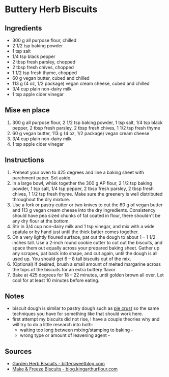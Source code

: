 # Buttery Herb Biscuits

## Ingredients
* 300 g all purpose flour, chilled
* 2 1/2 tsp baking powder
* 1 tsp salt
* 1/4 tsp black pepper
* 2 tbsp fresh parsley, chopped
* 2 tbsp fresh chives, chopped
* 1 1/2 tsp fresh thyme, chopped
* 60 g vegan butter, cubed and chilled
* 113 g (4 oz, 1/2 package) vegan cream cheese, cubed and chilled
* 3/4 cup plain non-dairy milk
* 1 tsp apple cider vinegar

## Mise en place
1. 300 g all purpose flour, 2 1/2 tsp baking powder, 1 tsp salt, 1/4 tsp black pepper, 2 tbsp fresh parsley, 2 tbsp fresh chives, 1 1/2 tsp fresh thyme
2. 60 g vegan butter, 113 g (4 oz, 1/2 package) vegan cream cheese
3. 3/4 cup plain non-dairy milk
4. 1 tsp apple cider vinegar

## Instructions
1. Preheat your oven to 425 degrees and line a baking sheet with parchment paper. Set aside.
2. In a large bowl, whisk together the 300 g AP flour, 2 1/2 tsp baking powder, 1 tsp salt, 1/4 tsp pepper, 2 tbsp fresh parsley, 2 tbsp fresh chives, 1 1/2 tsp fresh thyme. Make sure the greenery is well distributed throughout the dry mixture.
3. Use a fork or pastry cutter or two knives to cut the 60 g of vegan butter and 113 g vegan cream cheese into the dry ingredients. Consistency should have pea sized chunks of fat coated in flour, there shouldn't be any dry flour at the bottom.
4. Stir in 3/4 cup non-dairy milk and 1 tsp vinegar, and mix with a wide spatula or by hand just until the thick batter comes together.
5. On a very lightly floured surface, pat out the dough to about 1 – 1 1/2 inches tall. Use a 2-inch round cookie cutter to cut out the biscuits, and space them out equally across your prepared baking sheet. Gather up any scrapes, pat back into shape, and cut again, until the dough is all used up. You should get 6 – 8 tall biscuits out of the mix.
6. (Optional) If desired, brush a small amount of melted margarine across the tops of the biscuits for an extra buttery flavor
7. Bake at 425 degrees for 18 – 22 minutes, until golden brown all over. Let cool for at least 10 minutes before eating.

## Notes
* biscuit dough is similar to pastry dough such as [pie crust](../sweets/pie_crust.md) so the same techniques you have for something like that should work here.
* first attempt my biscuits did not rise, I have a couple theories why and will try to do a little research into both:
  * waiting too long between mixing/stamping to baking -
  * wrong type or amount of leavening agent - 


## Sources
* [Garden Herb Biscuits - bittersweetblog.com](https://bittersweetblog.com/2012/08/15/biscuit-eater/)
* [Make & Freeze Biscuits - blog.kingarthurflour.com](https://blog.kingarthurflour.com/2011/10/04/make-freeze-biscuits-heaven-in-a-hurry/)
